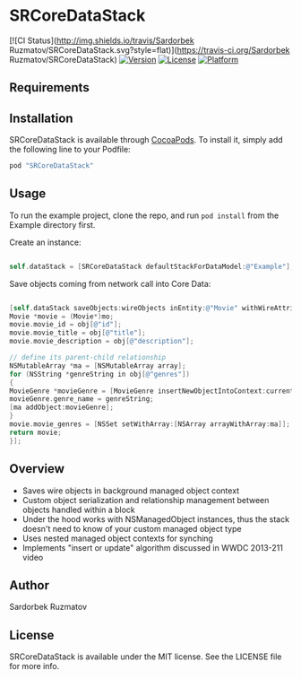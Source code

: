 # SRCoreDataStack

[![CI Status](http://img.shields.io/travis/Sardorbek Ruzmatov/SRCoreDataStack.svg?style=flat)](https://travis-ci.org/Sardorbek Ruzmatov/SRCoreDataStack)
[![Version](https://img.shields.io/cocoapods/v/SRCoreDataStack.svg?style=flat)](http://cocoapods.org/pods/SRCoreDataStack)
[![License](https://img.shields.io/cocoapods/l/SRCoreDataStack.svg?style=flat)](http://cocoapods.org/pods/SRCoreDataStack)
[![Platform](https://img.shields.io/cocoapods/p/SRCoreDataStack.svg?style=flat)](http://cocoapods.org/pods/SRCoreDataStack)


## Requirements

## Installation

SRCoreDataStack is available through [CocoaPods](http://cocoapods.org). To install
it, simply add the following line to your Podfile:

```ruby
pod "SRCoreDataStack"
```

## Usage

To run the example project, clone the repo, and run `pod install` from the Example directory first.


Create an instance:
```  objective-c

self.dataStack = [SRCoreDataStack defaultStackForDataModel:@"Example"];

```

Save objects coming from network call into Core Data:
```  objective-c

[self.dataStack saveObjects:wireObjects inEntity:@"Movie" withWireAttribute:@"id" andLocalAttribute:@"movie_id" andConfiguration:^NSManagedObject *(NSDictionary *obj, NSManagedObject *mo, NSManagedObjectContext *currentCtx) {
Movie *movie = (Movie*)mo;
movie.movie_id = obj[@"id"];
movie.movie_title = obj[@"title"];
movie.movie_description = obj[@"description"];

// define its parent-child relationship
NSMutableArray *ma = [NSMutableArray array];
for (NSString *genreString in obj[@"genres"])
{
MovieGenre *movieGenre = [MovieGenre insertNewObjectIntoContext:currentCtx];
movieGenre.genre_name = genreString;
[ma addObject:movieGenre];
}
movie.movie_genres = [NSSet setWithArray:[NSArray arrayWithArray:ma]];
return movie;
}];

```
## Overview
- Saves wire objects in background managed object context
- Custom object serialization and relationship management between objects handled within a block
- Under the hood works with NSManagedObject instances, thus the stack doesn't need to know of your custom managed object type
- Uses nested managed object contexts for synching
- Implements "insert or update" algorithm discussed in WWDC 2013-211 video 


## Author

Sardorbek Ruzmatov

## License

SRCoreDataStack is available under the MIT license. See the LICENSE file for more info.
